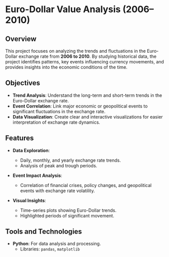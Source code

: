 # Euro-Dollar Value Analysis (2006–2010)

## Overview
This project focuses on analyzing the trends and fluctuations in the Euro-Dollar exchange rate from **2006 to 2010**. By studying historical data, the project identifies patterns, key events influencing currency movements, and provides insights into the economic conditions of the time.

## Objectives
- **Trend Analysis**: Understand the long-term and short-term trends in the Euro-Dollar exchange rate.
- **Event Correlation**: Link major economic or geopolitical events to significant fluctuations in the exchange rate.
- **Data Visualization**: Create clear and interactive visualizations for easier interpretation of exchange rate dynamics.

## Features
- **Data Exploration**:
  - Daily, monthly, and yearly exchange rate trends.
  - Analysis of peak and trough periods.

- **Event Impact Analysis**:
  - Correlation of financial crises, policy changes, and geopolitical events with exchange rate volatility.

- **Visual Insights**:
  - Time-series plots showing Euro-Dollar trends.
  - Highlighted periods of significant movement.


## Tools and Technologies
- **Python**: For data analysis and processing.
  - Libraries: `pandas`, `matplotlib`

